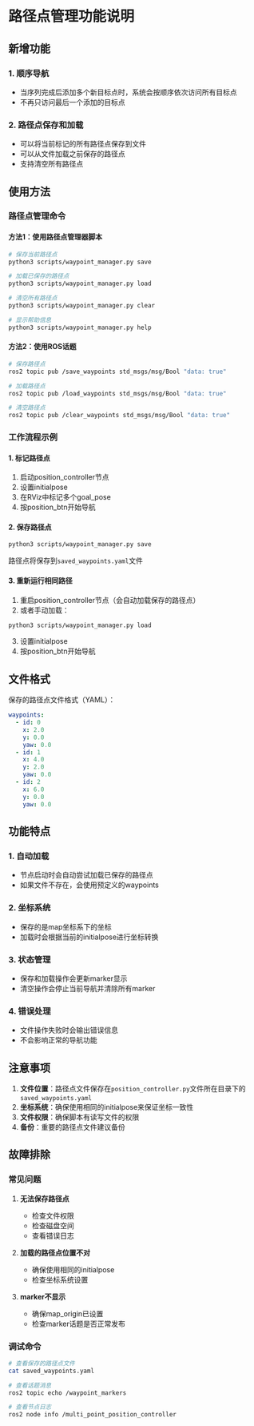 # 路径点管理功能说明

## 新增功能

### 1. 顺序导航
- 当序列完成后添加多个新目标点时，系统会按顺序依次访问所有目标点
- 不再只访问最后一个添加的目标点

### 2. 路径点保存和加载
- 可以将当前标记的所有路径点保存到文件
- 可以从文件加载之前保存的路径点
- 支持清空所有路径点

## 使用方法

### 路径点管理命令

#### 方法1：使用路径点管理器脚本
```bash
# 保存当前路径点
python3 scripts/waypoint_manager.py save

# 加载已保存的路径点
python3 scripts/waypoint_manager.py load

# 清空所有路径点
python3 scripts/waypoint_manager.py clear

# 显示帮助信息
python3 scripts/waypoint_manager.py help
```

#### 方法2：使用ROS话题
```bash
# 保存路径点
ros2 topic pub /save_waypoints std_msgs/msg/Bool "data: true"

# 加载路径点
ros2 topic pub /load_waypoints std_msgs/msg/Bool "data: true"

# 清空路径点
ros2 topic pub /clear_waypoints std_msgs/msg/Bool "data: true"
```

### 工作流程示例

#### 1. 标记路径点
1. 启动position_controller节点
2. 设置initialpose
3. 在RViz中标记多个goal_pose
4. 按position_btn开始导航

#### 2. 保存路径点
```bash
python3 scripts/waypoint_manager.py save
```
路径点将保存到`saved_waypoints.yaml`文件

#### 3. 重新运行相同路径
1. 重启position_controller节点（会自动加载保存的路径点）
2. 或者手动加载：
```bash
python3 scripts/waypoint_manager.py load
```
3. 设置initialpose
4. 按position_btn开始导航

## 文件格式

保存的路径点文件格式（YAML）：
```yaml
waypoints:
  - id: 0
    x: 2.0
    y: 0.0
    yaw: 0.0
  - id: 1
    x: 4.0
    y: 2.0
    yaw: 0.0
  - id: 2
    x: 6.0
    y: 0.0
    yaw: 0.0
```

## 功能特点

### 1. 自动加载
- 节点启动时会自动尝试加载已保存的路径点
- 如果文件不存在，会使用预定义的waypoints

### 2. 坐标系统
- 保存的是map坐标系下的坐标
- 加载时会根据当前的initialpose进行坐标转换

### 3. 状态管理
- 保存和加载操作会更新marker显示
- 清空操作会停止当前导航并清除所有marker

### 4. 错误处理
- 文件操作失败时会输出错误信息
- 不会影响正常的导航功能

## 注意事项

1. **文件位置**：路径点文件保存在`position_controller.py`文件所在目录下的`saved_waypoints.yaml`
2. **坐标系统**：确保使用相同的initialpose来保证坐标一致性
3. **文件权限**：确保脚本有读写文件的权限
4. **备份**：重要的路径点文件建议备份

## 故障排除

### 常见问题

1. **无法保存路径点**
   - 检查文件权限
   - 检查磁盘空间
   - 查看错误日志

2. **加载的路径点位置不对**
   - 确保使用相同的initialpose
   - 检查坐标系统设置

3. **marker不显示**
   - 确保map_origin已设置
   - 检查marker话题是否正常发布

### 调试命令
```bash
# 查看保存的路径点文件
cat saved_waypoints.yaml

# 查看话题消息
ros2 topic echo /waypoint_markers

# 查看节点日志
ros2 node info /multi_point_position_controller
``` 